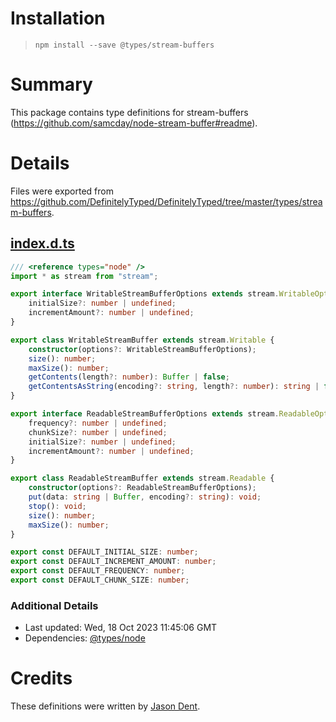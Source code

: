 # Installation
> `npm install --save @types/stream-buffers`

# Summary
This package contains type definitions for stream-buffers (https://github.com/samcday/node-stream-buffer#readme).

# Details
Files were exported from https://github.com/DefinitelyTyped/DefinitelyTyped/tree/master/types/stream-buffers.
## [index.d.ts](https://github.com/DefinitelyTyped/DefinitelyTyped/tree/master/types/stream-buffers/index.d.ts)
````ts
/// <reference types="node" />
import * as stream from "stream";

export interface WritableStreamBufferOptions extends stream.WritableOptions {
    initialSize?: number | undefined;
    incrementAmount?: number | undefined;
}

export class WritableStreamBuffer extends stream.Writable {
    constructor(options?: WritableStreamBufferOptions);
    size(): number;
    maxSize(): number;
    getContents(length?: number): Buffer | false;
    getContentsAsString(encoding?: string, length?: number): string | false;
}

export interface ReadableStreamBufferOptions extends stream.ReadableOptions {
    frequency?: number | undefined;
    chunkSize?: number | undefined;
    initialSize?: number | undefined;
    incrementAmount?: number | undefined;
}

export class ReadableStreamBuffer extends stream.Readable {
    constructor(options?: ReadableStreamBufferOptions);
    put(data: string | Buffer, encoding?: string): void;
    stop(): void;
    size(): number;
    maxSize(): number;
}

export const DEFAULT_INITIAL_SIZE: number;
export const DEFAULT_INCREMENT_AMOUNT: number;
export const DEFAULT_FREQUENCY: number;
export const DEFAULT_CHUNK_SIZE: number;

````

### Additional Details
 * Last updated: Wed, 18 Oct 2023 11:45:06 GMT
 * Dependencies: [@types/node](https://npmjs.com/package/@types/node)

# Credits
These definitions were written by [Jason Dent](https://github.com/Jason3S).
